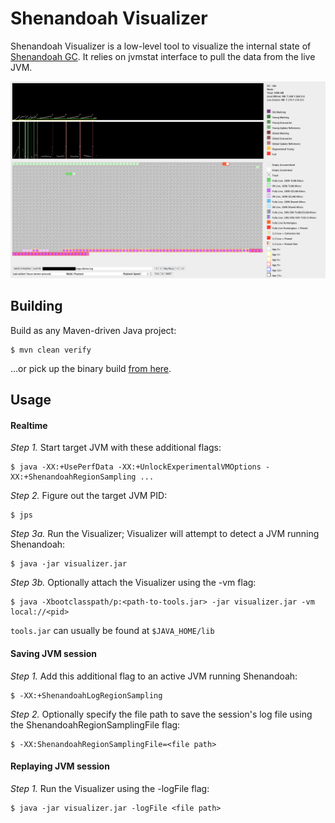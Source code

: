 # Shenandoah Visualizer

Shenandoah Visualizer is a low-level tool to visualize the internal state of
[Shenandoah GC](https://wiki.openjdk.java.net/display/Shenandoah). It relies on
jvmstat interface to pull the data from the live JVM.

![Sample Shenandoah Visualizer Screenshot](images/sample-screenshot.png)

## Building

Build as any Maven-driven Java project:

    $ mvn clean verify

...or pick up the binary build [from here](https://builds.shipilev.net/shenandoah-visualizer/).

## Usage


#### Realtime
*Step 1.* Start target JVM with these additional flags:

    $ java -XX:+UsePerfData -XX:+UnlockExperimentalVMOptions -XX:+ShenandoahRegionSampling ...

*Step 2.* Figure out the target JVM PID:

    $ jps

*Step 3a.* Run the Visualizer; Visualizer will attempt to detect a JVM running Shenandoah:
    
    $ java -jar visualizer.jar

*Step 3b.* Optionally attach the Visualizer using the -vm flag:

    $ java -Xbootclasspath/p:<path-to-tools.jar> -jar visualizer.jar -vm local://<pid>

`tools.jar` can usually be found at `$JAVA_HOME/lib`


#### Saving JVM session
*Step 1.* Add this additional flag to an active JVM running Shenandoah:

    $ -XX:+ShenandoahLogRegionSampling

*Step 2.* Optionally specify the file path to save the session's log file using the ShenandoahRegionSamplingFile flag:

    $ -XX:ShenandoahRegionSamplingFile=<file path>

#### Replaying JVM session
*Step 1.* Run the Visualizer using the -logFile flag:

    $ java -jar visualizer.jar -logFile <file path>
